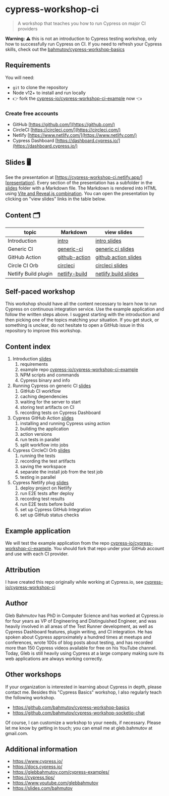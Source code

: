 # cypress-workshop-ci
> A workshop that teaches you how to run Cypress on major CI providers

**Warning: ⚠️** this is not an introduction to Cypress testing workshop, only how to successfully run Cypress on CI. If you need to refresh your Cypress skills, check out the [bahmutov/cypress-workshop-basics](https://github.com/bahmutov/cypress-workshop-basics)

## Requirements

You will need:

- `git` to clone the repository
- Node v12+ to install and run locally
- 👉 fork the [cypress-io/cypress-workshop-ci-example](https://github.com/cypress-io/cypress-workshop-ci-example) now 👈

### Create free accounts

- GitHub [https://github.com/](https://github.com/)
- CircleCI [https://circleci.com/](https://circleci.com/)
- Netlify [https://www.netlify.com/](https://www.netlify.com/)
- Cypress Dashboard [https://dashboard.cypress.io/](https://dashboard.cypress.io/)

## Slides 🖥

See the presentation at [https://cypress-workshop-ci.netlify.app/][presentation]. Every section of the presentation has a subfolder in the [slides](./slides) folder with a Markdown file. The Markdown is rendered into HTML using [Vite and Reveal.js combination](https://glebbahmutov.com/blog/reveal-vite/). You can open the presentation by clicking on "view slides" links in the table below.

[presentation]: https://cypress-workshop-ci.netlify.app/

## Content 🗂

topic | Markdown | view slides
---|---|---
Introduction | [intro](./slides/intro/README.md) | [intro slides](https://cypress-workshop-ci.netlify.app/?p=intro)
Generic CI | [generic-ci](./slides/generic-ci/README.md) | [generic ci slides](https://cypress-workshop-ci.netlify.app/?p=generic-ci)
GitHub Action | [github-action](./slides/github-action/README.md) | [github action slides](https://cypress-workshop-ci.netlify.app/?p=github-action)
Circle CI Orb | [circleci](./slides/circleci/README.md) | [circleci slides](https://cypress-workshop-ci.netlify.app/?p=circleci)
Netlify Build plugin | [netlify-build](./slides/netlify-build/README.md) | [netlify build slides](https://cypress-workshop-ci.netlify.app/?p=netlify-build)

## Self-paced workshop

This workshop should have all the content necessary to learn how to run Cypress on continuous integration service. Use the example application and follow the written steps above. I suggest starting with the introduction and then picking one of the topics matching your situation. If you get stuck, or something is unclear, do not hesitate to open a GitHub issue in this repository to improve this workshop.

## Content index

1. Introduction [slides](https://cypress-workshop-ci.netlify.app/?p=intro)
   1. requirements
   2. example repo [cypress-io/cypress-workshop-ci-example](https://github.com/cypress-io/cypress-workshop-ci-example)
   3. NPM scripts and commands
   4. Cypress binary and info
2. Running Cypress on generic CI [slides](https://cypress-workshop-ci.netlify.app/?p=generic-ci)
   1. GitHub CI workflow
   2. caching dependencies
   3. waiting for the server to start
   4. storing test artifacts on CI
   5. recording tests on Cypress Dashboard
3. Cypress GitHub Action [slides](https://cypress-workshop-ci.netlify.app/?p=github-action)
   1. installing and running Cypress using action
   2. building the application
   3. action versions
   4. run tests in parallel
   5. split workflow into jobs
4. Cypress CircleCI Orb [slides](https://cypress-workshop-ci.netlify.app/?p=circleci)
   1. running the tests
   2. recording the test artifacts
   3. saving the workspace
   4. separate the install job from the test job
   5. testing in parallel
5. Cypress Netlify plug [slides](https://cypress-workshop-ci.netlify.app/?p=netlify-build)
   1. deploy project on Netlify
   2. run E2E tests after deploy
   3. recording test results
   4. run E2E tests before build
   5. set up Cypress GitHub Integration
   6. set up GitHub status checks

## Example application

We will test the example application from the repo [cypress-io/cypress-workshop-ci-example](https://github.com/cypress-io/cypress-workshop-ci-example). You should fork that repo under your GitHub account and use with each CI provider.

## Attribution

I have created this repo originally while working at Cypress.io, see [cypress-io/cypress-workshop-ci](https://github.com/cypress-io/cypress-workshop-ci)

## Author

Gleb Bahmutov has PhD in Computer Science and has worked at Cypress.io for four years as VP of Engineering and Distinguished Engineer, and was heavily involved in all areas of the Test Runner development, as well as Cypress Dashboard features, plugin writing, and CI integration. He has spoken about Cypress approximately a hundred times at meetups and conferences, wrote 100s of blog posts about testing, and has recorded more than 150 Cypress videos available for free on his YouTube channel. Today, Gleb is still heavily using Cypress at a large company making sure its web applications are always working correctly.

## Other workshops

If your organization is interested in learning about Cypress in depth, please contact me. Besides this "Cypress Basics" workshop, I also regularly teach the following workshop.

- https://github.com/bahmutov/cypress-workshop-basics
- https://github.com/bahmutov/cypress-workshop-socketio-chat

Of course, I can customize a workshop to your needs, if necessary. Please let me know by getting in touch; you can email me at gleb.bahmutov at gmail.com.

## Additional information

- https://www.cypress.io/
- https://docs.cypress.io/
- https://glebbahmutov.com/cypress-examples/
- https://cypress.tips/
- https://www.youtube.com/glebbahmutov
- https://slides.com/bahmutov
